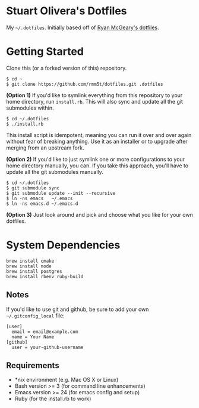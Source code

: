 # Stuart Olivera's Dotfiles

My `~/.dotfiles`. Initially based off of [Ryan McGeary's dotfiles](https://github.com/rmm5t/dotfiles).

# Getting Started

Clone this (or a forked version of this) repository.

    $ cd ~
    $ git clone https://github.com/rmm5t/dotfiles.git .dotfiles

**(Option 1)** If you'd like to symlink everything from this repository to your
home directory, run `install.rb`. This will also sync and update all the git
submodules within.

    $ cd ~/.dotfiles
    $ ./install.rb

This install script is idempotent, meaning you can run it over and over again
without fear of breaking anything. Use it as an installer or to upgrade after
merging from an upstream fork.

**(Option 2)** If you'd like to just symlink one or more configurations to your
home directory manually, you can.  If you take this approach, you'll have to
update all the git submodules manually.

    $ cd ~/.dotfiles
    $ git submodule sync
    $ git submodule update --init --recursive
    $ ln -ns emacs   ~/.emacs
    $ ln -ns emacs.d ~/.emacs.d

**(Option 3)** Just look around and pick and choose what you like for your own
  dotfiles.

# System Dependencies

```
brew install cmake
brew install node
brew install postgres
brew install rbenv ruby-build
```

## Notes

If you'd like to use git and github, be sure to add your own `~/.gitconfig_local` file:

```
[user]
  email = email@example.com
  name = Your Name
[github]
  user = your-github-username
```

## Requirements

* *nix environment (e.g. Mac OS X or Linux)
* Bash version >= 3 (for command line enhancements)
* Emacs version >= 24 (for emacs config and setup)
* Ruby (for the install.rb to work)
